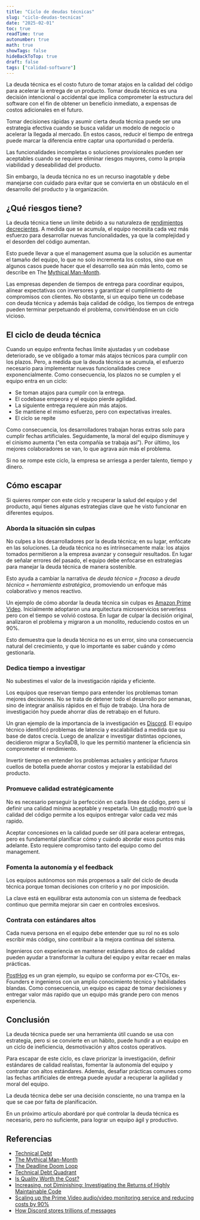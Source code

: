 ```yaml
---
title: "Ciclo de deudas técnicas"
slug: "ciclo-deudas-tecnicas"
date: "2025-02-01"
toc: true
readTime: true
autonumber: true
math: true
showTags: false
hideBackToTop: true
draft: false
tags: ["calidad-software"]
---
```


La deuda técnica es el costo futuro de tomar atajos en la calidad del código para acelerar la entrega de un producto. Tomar deuda técnica es una decisión intencional o accidental que implica comprometer la estructura del software con el fin de obtener un beneficio inmediato, a expensas de costos adicionales en el futuro.

Tomar decisiones rápidas y asumir cierta deuda técnica puede ser una estrategia efectiva cuando se busca validar un modelo de negocio o acelerar la llegada al mercado. En estos casos, reducir el tiempo de entrega puede marcar la diferencia entre captar una oportunidad o perderla.

Las funcionalidades incompletas o soluciones provisionales pueden ser aceptables cuando se requiere eliminar riesgos mayores, como la propia viabilidad y deseabilidad del producto.

Sin embargo, la deuda técnica no es un recurso inagotable y debe manejarse con cuidado para evitar que se convierta en un obstáculo en el desarrollo del producto y la organización.

## ¿Qué riesgos tiene?

La deuda técnica tiene un límite debido a su naturaleza de [rendimientos decrecientes](https://martinfowler.com/articles/is-quality-worth-cost.html). A medida que se acumula, el equipo necesita cada vez más esfuerzo para desarrollar nuevas funcionalidades, ya que la complejidad y el desorden del código aumentan.

Esto puede llevar a que el management asuma que la solución es aumentar el tamaño del equipo, lo que no solo incrementa los costos, sino que en algunos casos puede hacer que el desarrollo sea aún más lento, como se describe en The [Mythical Man-Month](https://en.wikipedia.org/wiki/The_Mythical_Man-Month).

Las empresas dependen de tiempos de entrega para coordinar equipos, alinear expectativas con inversores y garantizar el cumplimiento de compromisos con clientes. No obstante, si un equipo tiene un codebase con deuda técnica y además baja calidad de código, los tiempos de entrega pueden terminar perpetuando el problema, convirtiéndose en un ciclo vicioso.

## El ciclo de deuda técnica

Cuando un equipo enfrenta fechas límite ajustadas y un codebase deteriorado, se ve obligado a tomar más atajos técnicos para cumplir con los plazos. Pero, a medida que la deuda técnica se acumula, el esfuerzo necesario para implementar nuevas funcionalidades crece exponencialmente. Como consecuencia, los plazos no se cumplen y el equipo entra en un ciclo:

- Se toman atajos para cumplir con la entrega.
- El codebase empeora y el equipo pierde agilidad.
- La siguiente entrega requiere aún más atajos.
- Se mantiene el mismo esfuerzo, pero con expectativas irreales.
- El ciclo se repite

Como consecuencia, los desarrolladores trabajan horas extras solo para cumplir fechas artificiales. Seguidamente, la moral del equipo disminuye y el cinismo aumenta (“en esta compañía se trabaja así”). Por último, los mejores colaboradores se van, lo que agrava aún más el problema.

Si no se rompe este ciclo, la empresa se arriesga a perder talento, tiempo y dinero.

## Cómo escapar

Si quieres romper con este ciclo y recuperar la salud del equipo y del producto, aquí tienes algunas estrategias clave que he visto funcionar en diferentes equipos.

### Aborda la situación sin culpas

No culpes a los desarrolladores por la deuda técnica; en su lugar, enfócate en las soluciones. La deuda técnica no es intrínsecamente mala: los atajos tomados permitieron a la empresa avanzar y conseguir resultados. En lugar de señalar errores del pasado, el equipo debe enfocarse en estrategias para manejar la deuda técnica de manera sostenible.

Esto ayuda a cambiar la narrativa de *deuda técnica = fracaso* a *deuda técnica = herramienta estratégica*, promoviendo un enfoque más colaborativo y menos reactivo.

Un ejemplo de cómo abordar la deuda técnica sin culpas es [Amazon Prime Video](https://archive.is/ehJbY). Inicialmente adoptaron una arquitectura microservicios serverless pero con el tiempo se volvió costosa. En lugar de culpar la decisión original, analizaron el problema y migraron a un monolito, reduciendo costos en un 90%.

Esto demuestra que la deuda técnica no es un error, sino una consecuencia natural del crecimiento, y que lo importante es saber cuándo y cómo gestionarla.

### Dedica tiempo a investigar

No subestimes el valor de la investigación rápida y eficiente.

Los equipos que reservan tiempo para entender los problemas toman mejores decisiones. No se trata de detener todo el desarrollo por semanas, sino de integrar análisis rápidos en el flujo de trabajo. Una hora de investigación hoy puede ahorrar días de retrabajo en el futuro.

Un gran ejemplo de la importancia de la investigación es [Discord](https://discord.com/blog/how-discord-stores-trillions-of-messages). El equipo técnico identificó problemas de latencia y escalabilidad a medida que su base de datos crecía. Luego de analizar e investigar distintas opciones, decidieron migrar a ScyllaDB, lo que les permitió mantener la eficiencia sin comprometer el rendimiento.

Invertir tiempo en entender los problemas actuales y anticipar futuros cuellos de botella puede ahorrar costos y mejorar la estabilidad del producto.

### Promueve calidad estratégicamente

No es necesario perseguir la perfección en cada línea de código, pero sí definir una calidad mínima aceptable y respetarla. Un [estudio](https://arxiv.org/abs/2401.13407) mostró que la calidad del código permite a los equipos entregar valor cada vez más rapido.

Aceptar concesiones en la calidad  puede ser útil para acelerar entregas, pero es fundamental planificar cómo y cuándo abordar esos puntos más adelante. Esto requiere compromiso tanto del equipo como del management.

### Fomenta la autonomía y el feedback

Los equipos autónomos son más propensos a salir del ciclo de deuda técnica porque toman decisiones con criterio y no por imposición.

La clave está en equilibrar esta autonomía con un sistema de feedback continuo que permita mejorar sin caer en controles excesivos.

### Contrata con estándares altos

Cada nueva persona en el equipo debe entender que su rol no es solo escribir más código, sino contribuir a la mejora continua del sistema.

Ingenieros con experiencia en mantener estándares altos de calidad pueden ayudar a transformar la cultura del equipo y evitar recaer en malas prácticas.

[PostHog](https://newsletter.posthog.com/p/the-deadline-doom-loop) es un gran ejemplo, su equipo se conforma por ex-CTOs, ex-Founders e ingenieros con un amplio conocimiento técnico y habilidades blandas. Como consecuencia, un equipo es capaz de tomar decisiones y entregar valor más rapido que un equipo más grande pero con menos experiencia.

## Conclusión

La deuda técnica puede ser una herramienta útil cuando se usa con estrategia, pero si se convierte en un hábito, puede hundir a un equipo en un ciclo de ineficiencia, desmotivación y altos costos operativos.

Para escapar de este ciclo, es clave priorizar la investigación, definir estándares de calidad realistas, fomentar la autonomía del equipo y contratar con altos estándares. Además, desafiar prácticas comunes como las fechas artificiales de entrega puede ayudar a recuperar la agilidad y moral del equipo.

La deuda técnica debe ser una decisión consciente, no una trampa en la que se cae por falta de planificación.

En un próximo artículo abordaré por qué controlar la deuda técnica es necesario, pero no suficiente, para lograr un equipo ágil y productivo.

## Referencias

- [Technical Debt](https://martinfowler.com/bliki/TechnicalDebt.html)
- [The Mythical Man-Month](https://en.wikipedia.org/wiki/The_Mythical_Man-Month)
- [The Deadline Doom Loop](https://newsletter.posthog.com/p/the-deadline-doom-loop?utm_source=tldrfounders)
- [Technical Debt Quadrant](https://martinfowler.com/bliki/TechnicalDebtQuadrant.html)
- [Is Quality Worth the Cost?](https://martinfowler.com/articles/is-quality-worth-cost.html)
- [Increasing, not Diminishing: Investigating the Returns of Highly Maintainable Code](https://arxiv.org/abs/2401.13407)
- [Scaling up the Prime Video audio/video monitoring service and reducing costs by 90%](https://archive.is/ehJbY)
- [How Discord stores trillions of messages](https://discord.com/blog/how-discord-stores-trillions-of-messages)